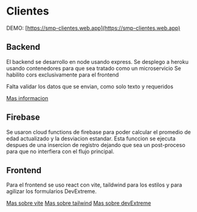 # Clientes

DEMO: [https://smp-clientes.web.app](https://smp-clientes.web.app)

## Backend

El backend se desarrollo en node usando express.
Se desplego a heroku usando contenedores para que sea tratado como un microservicio
Se habilito cors exclusivamente para el frontend

Falta validar los datos que se envian, como solo texto y requeridos

[Mas informacion](https://devcenter.heroku.com/categories/deploying-with-docker)

## Firebase

Se usaron cloud functions de firebase para poder calcular el promedio de edad actualizado
y la desviacion estandar.
Esta funccion se ejecuta despues de una insercion de registro dejando que sea un
post-proceso para que no interfiera con el flujo principal.

## Frontend

Para el frontend se uso react con vite, taildwind para los estilos y para agilizar los formularios DevExtreme.

[Mas sobre vite](https://vitejs.dev/)
[Mas sobre tailwind](https://tailwindcss.com/)
[Mas sobre devExtreme](https://js.devexpress.com/Demos/WidgetsGallery/Demo/TextBox/Overview/React/Light)

